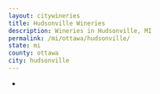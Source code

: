 ```yaml
---
layout: citywineries
title: Hudsonville Wineries
description: Wineries in Hudsonville, MI
permalink: /mi/ottawa/hudsonville/
state: mi
county: ottawa
city: hudsonville
---
```

-
